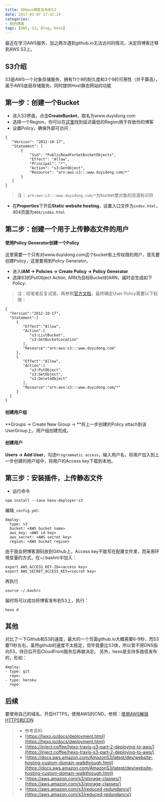 ```yaml
---
title: 将Hexo博客发布到S3
date: 2017-03-07 17:42:34
categories:
- 我的博客
tags: [AWS, S3, Blog, Hexo]
---
```


最近在学习AWS服务，加之两次遇到github.io无法访问的情况，决定将博客迁移到AWS S3上。

## S3介绍

S3是AWS一个对象存储服务，拥有11个9的耐久度和3个9的可用性（并不算高），属于AWS底层存储服务。同时提供Host静态网站的功能

## 第一步：创建一个Bucket

 - 进入S3界面，点击**CreateBucket**，取名为www.duyidong.com
 - 选择一个Region，你可以在[这里](https://s3-accelerate-speedtest.s3-accelerate.amazonaws.com/en/accelerate-speed-comparsion.html)找到延迟最低的Region用于存放你的博客
 - 设置Policy，确保外部可访问：

 ```
 {
    "Version": "2012-10-17",
    "Statement": [
        {
            "Sid": "PublicReadForGetBucketObjects",
            "Effect": "Allow",
            "Principal": "*",
            "Action": "s3:GetObject",
            "Resource": "arn:aws:s3:::www.duyidong.com/*"
        }
    ]
}
 ```
 > 注： ```arn:aws:s3:::www.duyidong.com/*```为bucket里对象的资源标识符

 - 在**Properties**下开启**Static website hosting**，设置入口文件为```index.html```，404页面为```404/index.html```


## 第二步：创建一个用于上传静态文件的用户

#### 使用Policy Generator创建一个Policy

这里需要一个只有对www.duyidong.com这个bucket有上传权限的用户，首先要创建Policy，这里要用到Policy Generator。
 - 进入**IAM -> Policies -> Create Policy -> Policy Generator**
 - 选择S3的PutObject Action, ARN为目标Bucket的ARN，届时会生成如下Policy:
> 注：经笔者反复试错，再参照[官方文档](https://docs.aws.amazon.com/AmazonS3/latest/dev/example-policies-s3.html)，最终确定User Policy需要以下权限：

 ```
{
   "Version":"2012-10-17",
   "Statement":[
      {
         "Effect":"Allow",
         "Action":[
            "s3:ListBucket",
            "s3:GetBucketLocation"
         ],
         "Resource":"arn:aws:s3:::www.duyidong.com"
      },
      {
         "Effect":"Allow",
         "Action":[
            "s3:PutObject",
            "s3:GetObject",
            "s3:DeleteObject"
         ],
         "Resource":"arn:aws:s3:::www.duyidong.com/*"
      }
   ]
}
 ```

#### 创建用户组

**Groups -> Create New Group -> **将上一步创建的Policy attach到该UserGroup上，用户组创建完成。

#### 创建用户

**Users -> Add User**，勾选```Programmatic access```，输入用户名，将用户加入到上一步创建的用户组中，将用户的Access key下载到本地。


## 第三步：安装插件，上传静态文件

- 运行命令

```
npm install --save hexo-deployer-s3
```
编辑```_config.yml```:

```
deploy:
  type: s3
  bucket: <AWS bucket name>
  aws_key: <AWS id key>
  aws_secret: <AWS secret key>
  region: <AWS bucket region>
```

由于我会把博客源码放到Github上，Access key不能写在配置文件里，而采用环境变量的方式，在~/.bashrc中加入：

```
export AWS_ACCESS_KEY-ID=<access key>
export AWS_SECRET_ACCESS_KEY=<secret key>
```
再执行

```
source ~/.bashrc
```
届时将可以成功将博客发布到S3上，执行：

```
hexo d
```

## 其他

对比了一下Github和S3的速度，最大的一个页面github.io大概需要6-9秒，而S3要11秒左右，虽然github的速度不太稳定，但毕竟要比S3快，所以暂不把DNS指向S3，待日后开启CloudFront服务后再做决定。
另外，hexo是支持多路径发布的，形如：

```
deploy:
- type: git
  repo:
- type: heroku
  repo:
```

## 后续

要使用自己的域名，开启HTTPS，使用AWS的CND，参照：[使用AWS解锁HTTPS和CDN](https://www.duyidong.com/2017/03/20/Enable-HTTPS-and-CDN-with-Cloudfront/)

> * 参考资料:
> * [https://hexo.io/docs/deployment.html](https://hexo.io/docs/deployment.html)
> * [https://inject.coffee/hexo-travis-s3-part-2-deploying-to-aws/](https://inject.coffee/hexo-travis-s3-part-2-deploying-to-aws/)
> * [https://docs.aws.amazon.com/AmazonS3/latest/dev/website-hosting-custom-domain-walkthrough.html](https://docs.aws.amazon.com/AmazonS3/latest/dev/website-hosting-custom-domain-walkthrough.html)
> * [https://aws.amazon.com/s3/storage-classes/](https://aws.amazon.com/s3/storage-classes/)
> * [https://aws.amazon.com/s3/reduced-redundancy/](https://aws.amazon.com/s3/reduced-redundancy/)
